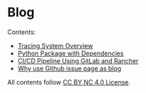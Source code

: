 # Blog

Contents:

- [Tracing System Overview](https://github.com/Hujun/blog/issues/3)
- [Python Package with Dependencies](https://github.com/Hujun/blog/issues/4)
- [CI/CD Pipeline Using GitLab and Rancher](https://github.com/Hujun/blog/issues/2)
- [Why use Github issue page as blog](https://github.com/Hujun/blog/issues/1)

All contents follow [CC BY NC 4.0 License](https://creativecommons.org/licenses/).
